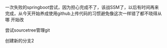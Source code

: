 一次失败的springboot尝试，因为担心完成不了，该战SSM了，以后有时间再来
完成，从今天开始养成使用github上传代码的习惯避免像这次一样错了都不晓得从哪
开始改

尝试sourcetree管理git

创建新的分支2
